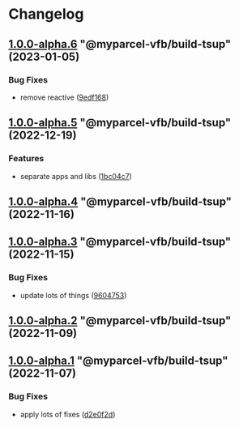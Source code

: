 # Changelog

<!-- MONODEPLOY:BELOW -->

## [1.0.0-alpha.6](https://github/myparcelnl/vue-form-builder/compare/@myparcel-vfb/build-tsup@1.0.0-alpha.5...@myparcel-vfb/build-tsup@1.0.0-alpha.6) "@myparcel-vfb/build-tsup" (2023-01-05)


### Bug Fixes

* remove reactive ([9edf168](https://github/myparcelnl/vue-form-builder/commit/9edf168e5499a6d129e5dcaac818c4e3fc1bce99))




## [1.0.0-alpha.5](https://github/myparcelnl/vue-form-builder/compare/@myparcel-vfb/build-tsup@1.0.0-alpha.4...@myparcel-vfb/build-tsup@1.0.0-alpha.5) "@myparcel-vfb/build-tsup" (2022-12-19)


### Features

* separate apps and libs ([1bc04c7](https://github/myparcelnl/vue-form-builder/commit/1bc04c7625e0036bb3d72c40f471902e8232ce71))




## [1.0.0-alpha.4](https://github/myparcelnl/vue-form-builder/compare/@myparcel-vfb/build-tsup@1.0.0-alpha.3...@myparcel-vfb/build-tsup@1.0.0-alpha.4) "@myparcel-vfb/build-tsup" (2022-11-16)

## [1.0.0-alpha.3](https://github/myparcelnl/vue-form-builder/compare/@myparcel-vfb/build-tsup@1.0.0-alpha.2...@myparcel-vfb/build-tsup@1.0.0-alpha.3) "@myparcel-vfb/build-tsup" (2022-11-15)

### Bug Fixes

- update lots of things ([9604753](https://github/myparcelnl/vue-form-builder/commit/960475357653bc8aaae8f9d1cfd9d2cdba6f2f8b))

## [1.0.0-alpha.2](https://github/myparcelnl/vue-form-builder/compare/@myparcel-vfb/build-tsup@1.0.0-alpha.1...@myparcel-vfb/build-tsup@1.0.0-alpha.2) "@myparcel-vfb/build-tsup" (2022-11-09)

## [1.0.0-alpha.1](https://github/myparcelnl/vue-form-builder/compare/@myparcel-vfb/build-tsup@1.0.0-alpha.0...@myparcel-vfb/build-tsup@1.0.0-alpha.1) "@myparcel-vfb/build-tsup" (2022-11-07)

### Bug Fixes

- apply lots of fixes ([d2e0f2d](https://github/myparcelnl/vue-form-builder/commit/d2e0f2d195b354b0ba4a58a20e0f5536d4e28746))
